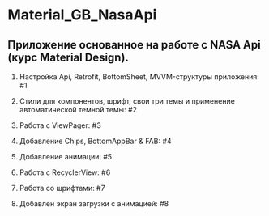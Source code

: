 # Material_GB_NasaApi

## Приложение основанное на работе с NASA Api (курс Material Design).

1. Настройка Api, Retrofit, BottomSheet, MVVM-структуры приложения: #1

2. Стили для компонентов, шрифт, свои три темы и применение автоматической темной темы: #2

3. Работа с ViewPager: #3

4. Добавление Chips, BottomAppBar & FAB: #4

5. Добавление анимации: #5

6. Работа с RecyclerView: #6

7. Работа со шрифтами: #7

8. Добавлен экран загрузки с анимацией: #8
